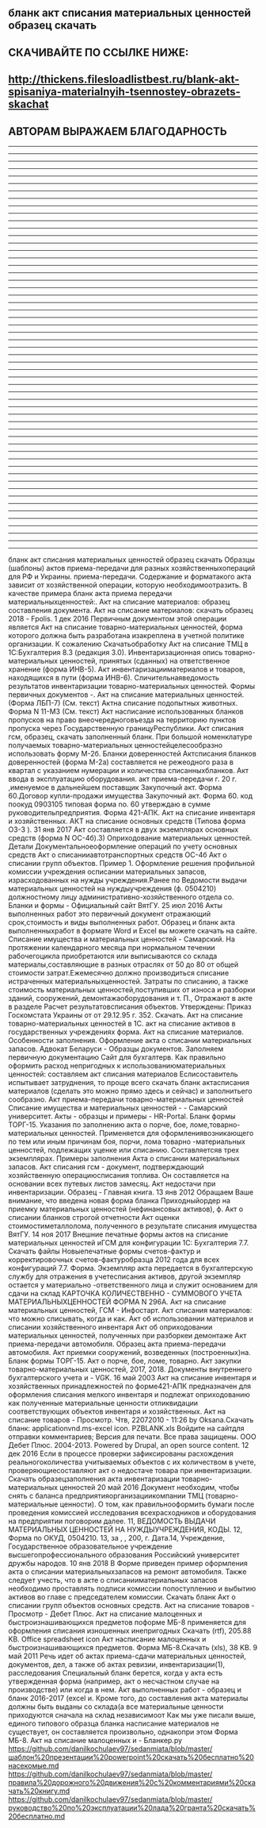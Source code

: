 бланк акт списания материальных ценностей образец скачать
--------------------------------------------------
СКАЧИВАЙТЕ ПО ССЫЛКЕ НИЖЕ:
--------------------------------------------------
http://thickens.filesloadlistbest.ru/blank-akt-spisaniya-materialnyih-tsennostey-obrazets-skachat
--------------------------------------------------
АВТОРАМ ВЫРАЖАЕМ БЛАГОДАРНОСТЬ
--------------------------------------------------
--------------------------------------------------
--------------------------------------------------
--------------------------------------------------
--------------------------------------------------
--------------------------------------------------
--------------------------------------------------
--------------------------------------------------
--------------------------------------------------
--------------------------------------------------
--------------------------------------------------
--------------------------------------------------
--------------------------------------------------
--------------------------------------------------
--------------------------------------------------
--------------------------------------------------
--------------------------------------------------
--------------------------------------------------
--------------------------------------------------
--------------------------------------------------
--------------------------------------------------
--------------------------------------------------
--------------------------------------------------
--------------------------------------------------
--------------------------------------------------
--------------------------------------------------
--------------------------------------------------
--------------------------------------------------
--------------------------------------------------
--------------------------------------------------
--------------------------------------------------
--------------------------------------------------
--------------------------------------------------
--------------------------------------------------
--------------------------------------------------
--------------------------------------------------
--------------------------------------------------
--------------------------------------------------
--------------------------------------------------
--------------------------------------------------
--------------------------------------------------
--------------------------------------------------
--------------------------------------------------
--------------------------------------------------
--------------------------------------------------
--------------------------------------------------
--------------------------------------------------
--------------------------------------------------
--------------------------------------------------
--------------------------------------------------
--------------------------------------------------
--------------------------------------------------
--------------------------------------------------
--------------------------------------------------
--------------------------------------------------
--------------------------------------------------
бланк акт списания материальных ценностей образец скачать Образцы (шаблоны) актов приема-передачи для разных хозяйственныхопераций для РФ и Украины.  приема-передачи. Содержание и форматакого акта зависит от хозяйственной операции, которую необходимоотразить.  В качестве примера бланк акта приема передачи материальныхценностей:. Акт на списание материалов: образец составления документа. Акт на списание материалов: скачать образец 2018 - Fpolis. 1 дек 2016  Первичным документом этой операции является Акт на списание товарно-материальных ценностей, форма которого должна быть разработана изакреплена в учетной политике организации. К сожалению  Скачатьобработку Акт на списание ТМЦ в 1С:Бухгалтерия 8.3 (редакция 3.0). Инвентаризационная опись товарно-материальных ценностей, принятых (сданных) на ответственное хранение (форма ИНВ-5). Акт инвентаризацииматериалов и товаров, находящихся в пути (форма ИНВ-6). Сличительнаяведомость результатов инвентаризации товарно-материальных ценностей. Формы первичных документов -. Акт на списание материальных ценностей. (Форма ЛБП-7) (См. текст)  Актна списание подопытных животных. Форма N 11-МЗ (См. текст)  Акт насписание использованных бланков пропусков на право внеочередноговъезда на территорию пунктов пропуска через Государственную границуРеспублики. Акт списания гсм, образец, скачать заполненный бланк. При большой номенклатуре получаемых товарно-материальных ценностейцелесообразно использовать форму  М-2б. Бланки доверенностей  Актсписания бланков доверенностей (форма  М-2а) составляется не режеодного раза в квартал с указанием нумерации и количества списанныхбланков.
Акт ввода в эксплуатацию оборудования. акт приема-передачи  г.  20 г. ,именуемое в дальнейшем поставщик Закупочный акт. Форма  60.Договор купли-продажи имущества  Закупочный акт. Форма  60. код поокуд 0903105 типовая форма no. 60 утверждаю в сумме руководительпредприятия. Форма 421-АПК. Акт на списание инвентаря и хозяйственных. АКТ на списание основных средств (Типова форма  ОЗ-3 ). 31 янв 2017  Акт составляется в двух экземплярах  основных средств (форма N ОС-4б).3) Оприходование материальных ценностей. Детали  Документальноеоформление операций по учету основных средств  Акт о списанииавтотранспортных средств ОС-4б Акт о списании групп объектов. Пример 1. Оформление решения профильной комиссии учреждения осписании материальных запасов, израсходованных на нужды учреждения.Ранее по Ведомости выдачи материальных ценностей на нуждыучреждения (ф. 0504210) должностному лицу административно-хозяйственного отдела со. Бланки и формы - Официальный сайт ВятГУ. 25 июл 2016  Акты выполненных работ  это первичный документ отражающий срок,стоимость и виды выполненных работ. Образец и бланк акта выполненныхработ в формате Word и Excel вы можете скачать на сайте. Списание имущества и материальных ценностей - Самарский. На протяжении календарного месяца при нормальном течении рабочегоцикла приобретаются или выписываются со склада материалы,составляющие в разных отраслях от 50 до 80 от общей стоимости затрат.Ежемесячно должно производиться списание истраченных материальныхценностей.
Затраты по списанию, а также стоимость материальных ценностей,поступивших от износа и разборки зданий, сооружений, демонтажаоборудования и т. П., Отражают в акте в разделе Расчет результатовсписания объектов. Утверждены: Приказ Госкомстата Украины от от 29.12.95 г.  352. Скачать. Акт на списание товарно-материальных ценностей в 1С. акт на списание активов в государственных учреждениях форма. Акт на списание материалов. Особенности заполнения. Оформление акта о списании материальных запасов. Адвокат Беларуси - Образцы документов. Заполняем первичную документацию  Сайт для бухгалтерв. Как правильно оформить расход непригодных к использованиюматериальных ценностей: составляем акт списания материалов  Еслисоставитель испытывает затруднения, то проще всего скачать бланк актасписания материалов (сделать это можно прямо здесь и сейчас) и заполнитьего сообразно. Акт приема-передачи товарно-материальных ценностей
Списание имущества и материальных ценностей - - Самарский университет. Акты - образцы и примеры - HR-Portal. Бланк формы ТОРГ-15. Указания по заполнению акта о порче, бое, ломе,товарно-материальных ценностей. Применяется для оформлениявозникающего по тем или иным причинам боя, порчи, лома товарно -материальных ценностей, подлежащих уценке или списанию. Составляетсяв трех экземплярах. Примеры заполнения Акта о списании материальных запасов. Акт списания гсм - документ, подтверждающий хозяйственную операциюсписания топлива. Он составляется на основании всех путевых листов замесяц. Акт недостачи при инвентаризации. Образец - Главная книга. 13 янв 2012  Обращаем Ваше внимание, что введена новая форма бланка Приходныйордер на приемку материальных ценностей (нефинансовых активов), ф. Акт о списании бланков строгой отчетности  Акт оценки стоимостиметаллолома, полученного в результате списания имущества ВятГУ. 14 ноя 2017  Внешние печатные формы актов на списание материальных ценностей иГСМ для конфигурации 1С: Бухгалтерия 7.7.  Скачать файлы  Новыепечатные формы счетов-фактур и корректировочных счетов-фактуробразца 2012 года для всех конфигураций 7.7. Форма. Экземпляр акта передается в бухгалтерскую службу для отражения в учетесписания активов, другой экземпляр остается у материально -ответственного лица и служит основанием для сдачи на склад КАРТОЧКА КОЛИЧЕСТВЕННО - СУММОВОГО УЧЕТА МАТЕРИАЛЬНЫХЦЕННОСТЕЙ ФОРМА N 296А.
Акт на списание материальных ценностей, ГСМ - Инфостарт. Акт списания материалов: что можно списывать, когда и как. Акт об использовании материалов и списании хозяйственного инвентаря Акт об оприходовании материальных ценностей, полученных при разборкеи демонтаже  Акт приема-передачи автомобиля. Образец акта приема-передачи автомобиля. Акт приемки сооружений, возведенных (построенных)на. Бланк формы ТОРГ-15. Акт о порче, бое, ломе, товарно. Акт закупки товарно-материальных ценностей, 2017, 2018. Документы внутреннего бухгалтерского учета и  - VGK. 16 май 2003  Акт на списание инвентаря и хозяйственных принадлежностей по форме421-АПК предназначен для оформления списания мелкого инвентаря и подлежат оприходованию как полученные материальные ценности отликвидации соответствующих объектов инвентаря и хозяйственных. Акт на списание товаров - Просмотр. Чтв, 22072010 - 11:26 by Oksana.Скачать бланк: applicationvnd.ms-excel icon. PZBLANK.xls  Войдите на сайтдля отправки комментариев; Версия для печати. Все права защищены. ООО Дебет Плюс. 2004-2013. Powered by Drupal, an open source content. 12 дек 2016  Если в процессе проверки зафиксированы расхождения реальногоколичества учитываемых объектов с их количеством в учете, проверяющиесоставляют акт о недостаче товара при инвентаризации. Скачать образецзаполнения акта инвентаризации товарно-материальных ценностей
20 май 2016  Документ необходим, чтобы снять с баланса предприятияорганизациикомпании ТМЦ (товарно-материальные ценности). О том, как правильнооформить бумаги после проведения комиссией исследования всехрасходников и оборудования на предприятии поговорим далее. 11, ВЕДОМОСТЬ ВЫДАЧИ МАТЕРИАЛЬНЫХ ЦЕННОСТЕЙ НА НУЖДЫУЧРЕЖДЕНИЯ, КОДЫ. 12, Форма по ОКУД, 0504210. 13, за , , 200, г. Дата.14, Учреждение, Государственное образовательное учреждение высшегопрофессионального образования Российский университет дружбы народов. 10 янв 2018  В Форме приведен пример оформления акта о списании материальныхзапасов на ремонт автомобиля. Также следует учесть, что в акте о списанииматериальных запасов необходимо проставлять подписи комиссии попоступлению и выбытию активов во главе с председателем комиссии. Скачать бланк Акт о списании групп объектов основных средств. Акт на списание товаров - Просмотр  - Дебет Плюс. Акт на списание малоценных и быстроизнашивающихся предметов поформе MБ-8 применяется для оформления списания изношенных инепригодных  Скачать (rtf), 205.88 KB. Office spreadsheet icon Акт насписание малоценных и быстроизнашивающихся предметов. Форма МБ-8.Скачать (xls), 38 KB. 9 май 2011  Речь идет об актах приема-сдачи материальных ценностей, документов, дел, а также об актах ревизии, инвентаризации(1), расследования Специальный бланк берется, когда у акта есть утвержденная форма (например, акт о несчастном случае на производстве) или когда в нем. Акт выполненных работ - образец и бланк 2016-2017 (excel и. Кроме того, до составления акта материалы должны быть выданы со склада(а все материальные ценности приходуются сначала на склад независимоот  Как мы уже писали выше, единого типового образца бланка насписание материалов не существует, он составляется произвольно, однакопри этом
Форма МБ-8. Акт на списание малоценных и  - Бланкер.ру
https://github.com/danilkochulaev97/sedanmiata/blob/master/шаблон%20презентации%20powerpoint%20скачать%20бесплатно%20насекомые.md
https://github.com/danilkochulaev97/sedanmiata/blob/master/правила%20дорожного%20движения%20с%20комментариями%20скачать%20книгу.md
https://github.com/danilkochulaev97/sedanmiata/blob/master/руководство%20по%20эксплуатации%20лада%20гранта%20скачать%20бесплатно.md